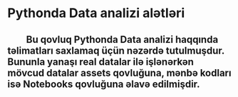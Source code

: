 <p align="center"><h1>Pythonda Data analizi alətləri</h1></p>

<p><h2>&emsp;&emsp;Bu qovluq Pythonda Data analizi haqqında təlimatları saxlamaq üçün nəzərdə tutulmuşdur.<br>
Bununla yanaşı real datalar ilə işlənərkən mövcud datalar assets qovluğuna, mənbə kodları isə Notebooks qovluğuna əlavə edilmişdir.</h2></p>
